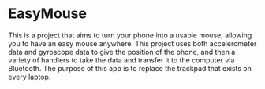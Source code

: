 # EasyMouse

This is a project that aims to turn your phone into a usable mouse, allowing you to have an easy mouse anywhere. 
This project uses both accelerometer data and gyroscope data to give the position of the phone, and then a variety of handlers to take the data and transfer it to the computer via Bluetooth.
The purpose of this app is to replace the trackpad that exists on every laptop.
